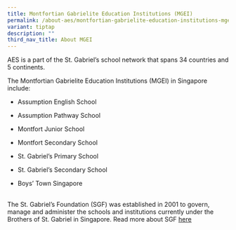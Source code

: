 ```yaml
---
title: Montfortian Gabrielite Education Institutions (MGEI)
permalink: /about-aes/montfortian-gabrielite-education-institutions-mgei/
variant: tiptap
description: ""
third_nav_title: About MGEI
---
```

<p>AES is a part of the St. Gabriel’s school network that spans 34 countries
and 5 continents.</p>
<p>The Montfortian Gabrielite Education Institutions (MGEI) in Singapore
include:&nbsp;</p>
<ul>
<li>
<p>Assumption English School</p>
</li>
<li>
<p>Assumption Pathway School</p>
</li>
<li>
<p>Montfort Junior School</p>
</li>
<li>
<p>Montfort Secondary School</p>
</li>
<li>
<p>St. Gabriel’s Primary School</p>
</li>
<li>
<p>St. Gabriel’s Secondary School</p>
</li>
<li>
<p>Boys’ Town Singapore&nbsp;</p>
</li>
</ul>
<p>
<br>The St. Gabriel’s Foundation (SGF) was established in 2001 to govern,
manage and administer the schools and institutions currently under the
Brothers of St. Gabriel in Singapore. Read more about SGF <a href="https://www.stgabrielsfoundation.org/" rel="noopener noreferrer nofollow" target="_blank"><u>here</u></a>
</p>